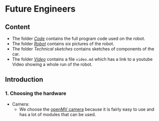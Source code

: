 # Future Engineers

## Content

+ The folder *[Code](https://github.com/jateute/HHG2022FE/tree/main/Code)* contains the full program code used on the robot.
+ The folder *[Robot](https://github.com/jateute/HHG2022FE/tree/main/Robot)* contains six pictures of the robot.
+ The folder *Technical sketches* contains sketches of components of the car.
+ The folder *[Video](https://github.com/jateute/HHG2022FE/tree/main/Video)* contains a file `video.md` which has a link to a youtube Video showing a whole run of the robot.

## Introduction

### 1. Choosing the hardware
+ Camera: 
    + We choose the [openMV camera](https://openmv.io/) because it is fairly easy to use and has a lot of modules that can be used.